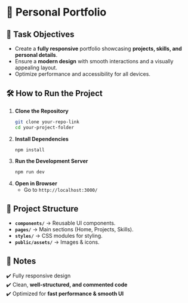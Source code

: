 

# 🚀 Personal Portfolio  

## 📌 Task Objectives  
- Create a **fully responsive** portfolio showcasing **projects, skills, and personal details**.  
- Ensure a **modern design** with smooth interactions and a visually appealing layout.  
- Optimize performance and accessibility for all devices.  

## 🛠️ How to Run the Project  
1. **Clone the Repository**  
   ```bash
   git clone your-repo-link
   cd your-project-folder
   ```
2. **Install Dependencies**  
   ```bash
   npm install
   ```
3. **Run the Development Server**  
   ```bash
   npm run dev
   ```
4. **Open in Browser**  
   - Go to `http://localhost:3000/`  

## 📂 Project Structure  
- **`components/`** → Reusable UI components.  
- **`pages/`** → Main sections (Home, Projects, Skills).  
- **`styles/`** → CSS modules for styling.  
- **`public/assets/`** → Images & icons.  

## 🔹 Notes  
✔️ Fully responsive design  
✔️ Clean, **well-structured, and commented code**  
✔️ Optimized for **fast performance & smooth UI**  

